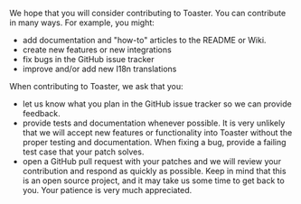 We hope that you will consider contributing to Toaster. You can contribute in many ways. For example, you might:

* add documentation and "how-to" articles to the README or Wiki.
* create new features or new integrations
* fix bugs in the GitHub issue tracker
* improve and/or add new I18n translations

When contributing to Toaster, we ask that you:

* let us know what you plan in the GitHub issue tracker so we can provide feedback.
* provide tests and documentation whenever possible. It is very unlikely that we will accept new features or functionality into Toaster without the proper testing and documentation. When fixing a bug, provide a failing test case that your patch solves.
* open a GitHub pull request with your patches and we will review your contribution and respond as quickly as possible. Keep in mind that this is an open source project, and it may take us some time to get back to you. Your patience is very much appreciated.
